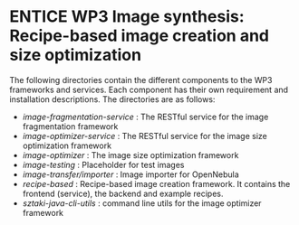 # ENTICE WP3 Image synthesis: Recipe-based image creation and size optimization #

The following directories contain the different components to the WP3 frameworks and services.
Each component has their own requirement and installation descriptions. The directories
are as follows:

* _image-fragmentation-service_ : The RESTful service for the image fragmentation framework
* _image-optimizer-service_ : The RESTful service for the image size optimization framework
* _image-optimizer_ : The image size optimization framework
* _image-testing_ : Placeholder for test images
* _image-transfer/importer_ : Image importer for OpenNebula
* _recipe-based_ : Recipe-based image creation framework. It contains the frontend (service), the backend and example recipes.
* _sztaki-java-cli-utils_ : command line utils for the image optimizer framework